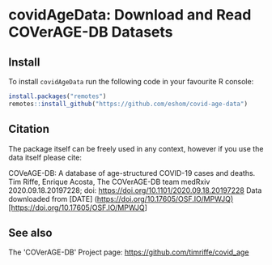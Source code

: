 # covidAgeData: Download and Read COVerAGE-DB Datasets

## Install
To install `covidAgeData` run the following code in your favourite R console:
```r
install.packages("remotes")
remotes::install_github("https://github.com/eshom/covid-age-data")
```

## Citation
The package itself can be freely used in any context,
however if you use the data itself please cite:

COVeAGE-DB: A database of age-structured COVID-19 cases and deaths. Tim Riffe, Enrique Acosta, The COVerAGE-DB team medRxiv 2020.09.18.20197228; doi: <https://doi.org/10.1101/2020.09.18.20197228> Data downloaded from \[DATE\] (<https://doi.org/10.17605/OSF.IO/MPWJQ)[https://doi.org/10.17605/OSF.IO/MPWJQ>]

## See also
The 'COVerAGE-DB' Project page: <https://github.com/timriffe/covid_age>
